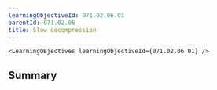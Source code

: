 ```yaml
---
learningObjectiveId: 071.02.06.01
parentId: 071.02.06
title: Slow decompression
---
```


```tsx eval
<LearningOBjectives learningObjectiveId={071.02.06.01} />
```

## Summary
